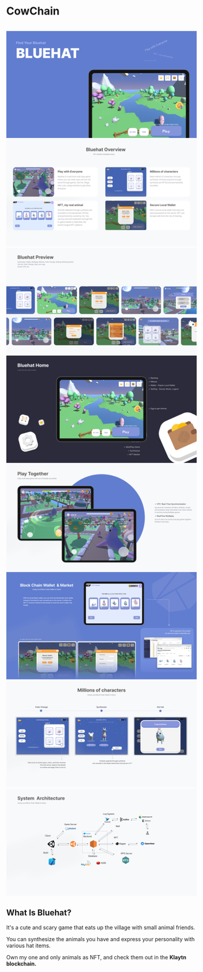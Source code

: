 # CowChain
<div align="center">
  <br/>
  <img src="https://github.com/Blue-Hat-Games/.github/blob/main/src/img/explain/Untitled_page-0001.jpg?raw=true"/>
  <img src="https://github.com/Blue-Hat-Games/.github/blob/main/src/img/explain/Untitled_page-0002.jpg?raw=true"/>
  <img src="https://github.com/Blue-Hat-Games/.github/blob/main/src/img/explain/Untitled_page-0003.jpg?raw=true"/>
  <img src="https://github.com/Blue-Hat-Games/.github/blob/main/src/img/explain/Untitled_page-0004.jpg?raw=true"/>
  <img src="https://github.com/Blue-Hat-Games/.github/blob/main/src/img/explain/Untitled_page-0005.jpg?raw=true"/>
  <img src="https://github.com/Blue-Hat-Games/.github/blob/main/src/img/explain/Untitled_page-0006.jpg?raw=true"/>
   <img src="https://github.com/Blue-Hat-Games/.github/blob/main/src/img/explain/Untitled_page-0007.jpg?raw=true"/>
  <img src="https://github.com/Blue-Hat-Games/.github/blob/main/src/img/explain/Untitled_page-0008.jpg?raw=true"/>
  </p>
  </p>
</div>


## What Is Bluehat?
It's a cute and scary game that eats up the village with small animal friends. 


You can synthesize the animals you have and express your personality with various hat items.


Own my one and only animals as NFT, and check them out in the **Klaytn blockchain.**
